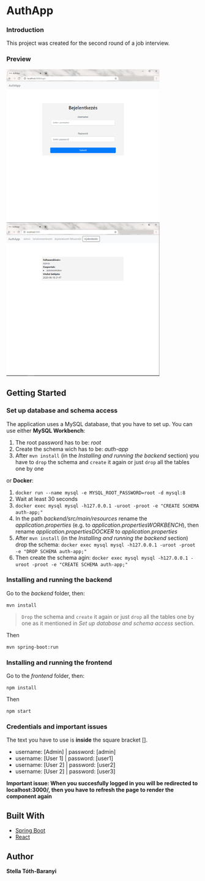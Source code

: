 # AuthApp
### Introduction
This project was created for the second round of a job interview.
### Preview
<img src="imgs/01_login.png" width="400"> <img src="imgs/02_home.png" width="400"> 
## Getting Started

### Set up database and schema access
The application uses a MySQL database, that you have to set up. You can use either **MySQL Workbench**:

 1. The root password has to be: *root*
 2. Create the schema wich has to be: *auth-app*
 3. After `mvn install` (in the *Installing and running the backend* section) you have to `drop` the schema and `create` it again or just `drop` all the tables one by one 

or **Docker**:

 1. `docker run --name mysql -e MYSQL_ROOT_PASSWORD=root -d mysql:8`
 2. Wait at least 30 seconds
 3. `docker exec mysql mysql -h127.0.0.1 -uroot -proot -e "CREATE SCHEMA auth-app;"`
 4. In the path *backend/src/main/resources* rename the *application.properties* (e.g. to *application.propertiesWORKBENCH*), then rename *application.propertiesDOCKER* to *application.properties*
 5. After `mvn install` (in the *Installing and running the backend* section) drop the schema: `docker exec mysql mysql -h127.0.0.1 -uroot -proot -e "DROP SCHEMA auth-app;"`
 6. Then create the schema agin: `docker exec mysql mysql -h127.0.0.1 -uroot -proot -e "CREATE SCHEMA auth-app;"`

### Installing and running the backend
Go to the *backend* folder, then:

```
mvn install
```

> `Drop` the schema and `create` it again or just `drop` all the tables one by one as it mentioned in *Set up database and schema access* section.

Then

```
mvn spring-boot:run
```

### Installing and running the frontend

Go to the *frontend* folder, then:
```
npm install
```

Then

```
npm start
```

### Credentials and important issues
The text you have to use is **inside** the square bracket [].
- username: [Admin] | password: [admin]
- username: [User 1] | password: [user1]
- username: [User 2] | password: [user2]
- username: [User 2] | password: [user3]

**Important issue: When you succesfully logged in you will be redirected to localhost:3000/, then you have to refresh the page to render the component again**



## Built With
* [Spring Boot](https://spring.io/projects/spring-boot) 
* [React](https://reactjs.org/) 
## Author

 **Stella Tóth-Baranyi**
